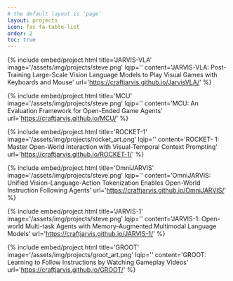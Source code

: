 ```yaml
---
# the default layout is 'page'
layout: projects
icon: fas fa-table-list
order: 2
toc: true
---
```


{% include embed/project.html title='JARVIS-VLA'
                              image='/assets/img/projects/steve.png'
                              lqip=''
                              content='JARVIS-VLA: Post-Training Large-Scale Vision Language Models to Play Visual Games with Keyboards and Mouse'
                              url='https://craftjarvis.github.io/JarvisVLA/' %}

{% include embed/project.html title='MCU'
                              image='/assets/img/projects/steve.png'
                              lqip=''
                              content='MCU: An Evaluation Framework for Open-Ended Game Agents'
                              url='https://craftjarvis.github.io/MCU/' %}

{% include embed/project.html title='ROCKET-1'
                              image='/assets/img/projects/rocket_art.png'
                              lqip=''
                              content='ROCKET- 1: Master Open-World Interaction with Visual-Temporal Context Prompting'
                              url='https://craftjarvis.github.io/ROCKET-1/' %}

{% include embed/project.html title='OmniJARVIS'
                              image='/assets/img/projects/steve.png'
                              lqip=''
                              content='OmniJARVIS: Unified Vision-Language-Action Tokenization Enables Open-World Instruction Following Agents'
                              url='https://craftjarvis.github.io/OmniJARVIS/' %}

{% include embed/project.html title='JARVIS-1'
                               image='/assets/img/projects/steve.png'
                               lqip=''
                               content='JARVIS-1: Open-world Multi-task Agents with Memory-Augmented Multimodal Language Models'
                               url='https://craftjarvis.github.io/JARVIS-1/' %}

{% include embed/project.html title='GROOT'
                              image='/assets/img/projects/groot_art.png'
                              lqip=''
                              content='GROOT: Learning to Follow Instructions by Watching Gameplay Videos'
                              url='https://craftjarvis.github.io/GROOT/' %}

            

